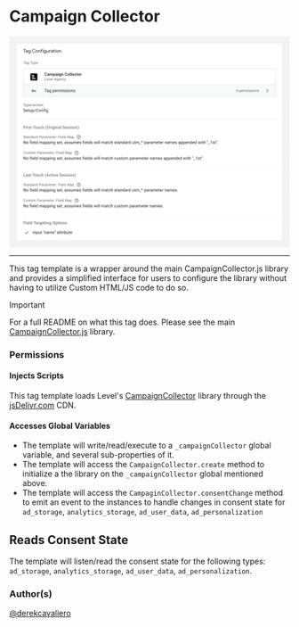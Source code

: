 # Campaign Collector

<img src="assets/tpl-overview.png" width=830 style="margin: 0 auto; display: block;" />

---

This tag template is a wrapper around the main CampaignCollector.js library and provides a simplified interface for users to configure the library without having to utilize Custom HTML/JS code to do so. 

> [!IMPORTANT]
> For a full README on what this tag does. Please see the main [CampaignCollector.js](https://github.com/LevelInteractive/campaign-collector) library.

### Permissions

#### Injects Scripts
This tag template loads Level's [CampaignCollector](https://github.com/LevelInteractive/campaign-collector) library through the [jsDelivr.com](https://www.jsdelivr.com/) CDN.

#### Accesses Global Variables

- The template will write/read/execute to a `_campaignCollector` global variable, and several sub-properties of it. 
- The template will access the `CampaignCollector.create` method to initialize a the library on the `_campaignCollector` global mentioned above.
- The template will access the `CampaginCollector.consentChange` method to emit an event to the instances to handle changes in consent state for `ad_storage`, `analytics_storage`, `ad_user_data`, `ad_personalization`

## Reads Consent State

The template will listen/read the consent state for the following types:  `ad_storage`, `analytics_storage`, `ad_user_data`, `ad_personalization`.

### Author(s)
[@derekcavaliero](https://github.com/derekcavaliero)
